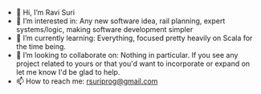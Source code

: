 - 👋 Hi, I’m Ravi Suri
- 👀 I’m interested in: Any new software idea, rail planning, expert systems/logic, making software development simpler
- 🌱 I’m currently learning: Everything, focused pretty heavily on Scala for the time being.  
- 💞️ I’m looking to collaborate on: Nothing in particular.  If you see any project related to yours or that you'd want to incorporate or expand on let me know I'd be glad to help.
- 📫 How to reach me: rsuriprog@gmail.com

